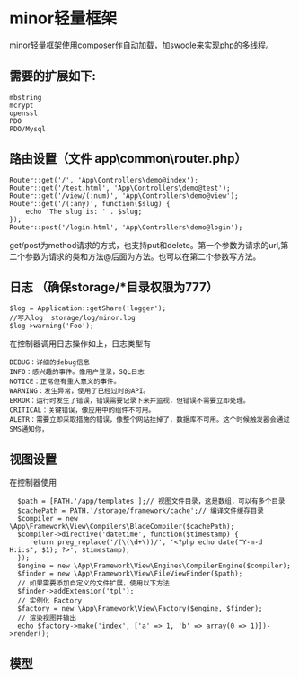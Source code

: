 # minor轻量框架

minor轻量框架使用composer作自动加载，加swoole来实现php的多线程。
   
## 需要的扩展如下:
   
    mbstring
    mcrypt
    openssl
    PDO
    PDO/Mysql
    
## 路由设置（文件 app\common\router.php）

    Router::get('/', 'App\Controllers\demo@index');
    Router::get('/test.html', 'App\Controllers\demo@test');
    Router::get('/view/(:num)', 'App\Controllers\demo@view');
    Router::get('/(:any)', function($slug) {
    	echo 'The slug is: ' . $slug;
    });
    Router::post('/login.html', 'App\Controllers\demo@login');
    
get/post为method请求的方式，也支持put和delete。第一个参数为请求的url,第二个参数为请求的类和方法@后面为方法。也可以在第二个参数写方法。

## 日志 （确保storage/*目录权限为777）

    $log = Application::getShare('logger');
    //写入log  storage/log/minor.log
    $log->warning('Foo');

在控制器调用日志操作如上，日志类型有    
    
    DEBUG：详细的debug信息
    INFO：感兴趣的事件。像用户登录，SQL日志
    NOTICE：正常但有重大意义的事件。
    WARNING：发生异常，使用了已经过时的API。
    ERROR：运行时发生了错误，错误需要记录下来并监视，但错误不需要立即处理。
    CRITICAL：关键错误，像应用中的组件不可用。
    ALETR：需要立即采取措施的错误，像整个网站挂掉了，数据库不可用。这个时候触发器会通过SMS通知你，

   
## 视图设置

在控制器使用
    
      $path = [PATH.'/app/templates'];// 视图文件目录，这是数组，可以有多个目录
      $cachePath = PATH.'/storage/framework/cache';// 编译文件缓存目录
      $compiler = new \App\Framework\View\Compilers\BladeCompiler($cachePath);
      $compiler->directive('datetime', function($timestamp) {
         return preg_replace('/(\(\d+\))/', '<?php echo date("Y-m-d H:i:s", $1); ?>', $timestamp);
      });
      $engine = new \App\Framework\View\Engines\CompilerEngine($compiler);
      $finder = new \App\Framework\View\FileViewFinder($path);
      // 如果需要添加自定义的文件扩展，使用以下方法
      $finder->addExtension('tpl');
      // 实例化 Factory
      $factory = new \App\Framework\View\Factory($engine, $finder);
      // 渲染视图并输出
      echo $factory->make('index', ['a' => 1, 'b' => array(0 => 1)])->render();


## 模型
    
